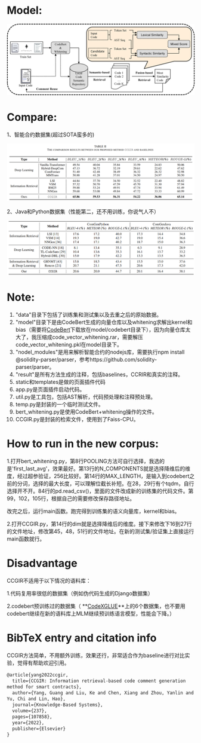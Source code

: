 # Model:

![](figs/SCmodel.png)

# Compare:

1、智能合约数据集(超过SOTA蛮多的)

![](figs/RQ1.png)

2、Java和Python数据集（性能第二，还不用训练，你说气人不）

![](figs/Other.png)

# Note:

1. "data"目录下包括了训练集和测试集以及去重之后的原始数据。
2. "model"目录下是由CodeBert生成的向量仓库以及whitening求解出kernel和bias（需要将[CodeBert](https://huggingface.co/microsoft/codebert-base)下载放在model/codebert目录下），因为向量仓库太大了，我压缩成code_vector_whitening.rar，需要解压code_vector_whitening.pkl在model目录下。
3. "nodel_modules"是用来解析智能合约的nodejs库，需要执行npm install @solidity-parser/parser，参考https://github.com/solidity-parser/parser。
4. "result"是所有方法生成的注释，包括baselines，CCRIR和真实的注释。
5. static和templates是做的页面插件代码
6. app.py是页面插件启动代码。
7. util.py是工具包，包括AST解析，代码预处理和注释预处理。
8. temp.py是封装的一个临时测试文件。
9. bert_whitening.py是使用CodeBert+whitening操作的文件。
10. CCGIR.py是封装的检索文件，使用到了Faiss-CPU。

# How to run in the new corpus:

1.打开bert_whitening.py，第8行POOLING方法可自行选择，我选的是'first_last_avg'，效果最好。第13行的N_COMPONENTS就是选择降维后的维度，经过超参验证，256比较好。第14行的MAX_LENGTH，是输入到codebert之前的分词，选择的最大长度，可以理解位截长补短。在28，29行有个tqdm，自行选择开不开。84行的pd.read_csv()，里面的文件改成新的训练集的代码文件。第99，102，105行，根据自己的需要修改保存路径地址。

改完之后，运行main函数。跑完得到训练集的语义向量库，kernel和bias。

2.打开CCGIR.py，第14行的dim就是选择降维后的维度。接下来修改下16到27行的文件地址，修改第45，48，51行的文件地址。在新的测试集/验证集上直接运行main函数就行。

# Disadvantage

CCGIR不适用于以下情况的语料库：

1.代码复用率很低的数据集（例如伪代码生成的Django数据集）

2.codebert预训练过的数据集（ **[CodeXGLUE](https://github.com/microsoft/CodeXGLUE)**上的6个数据集，也不要用codebert继续在新的语料库上MLM继续预训练语言模型，性能会下降。）

# BibTeX entry and citation info

CCGIR方法简单，不用额外训练，效果还行，非常适合作为baseline进行对比实验，觉得有帮助欢迎引用。

```
@article{yang2022ccgir,
  title={CCGIR: Information retrieval-based code comment generation method for smart contracts},
  author={Yang, Guang and Liu, Ke and Chen, Xiang and Zhou, Yanlin and Yu, Chi and Lin, Hao},
  journal={Knowledge-Based Systems},
  volume={237},
  pages={107858},
  year={2022},
  publisher={Elsevier}
}
```

